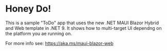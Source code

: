# Honey Do!
This is a sample "ToDo" app that uses the new .NET MAUI Blazor Hybrid and Web template in .NET 9. It shows how to multi-target UI dependng on the platform you ae running on. 

For more info see: https://aka.ms/maui-blazor-web
